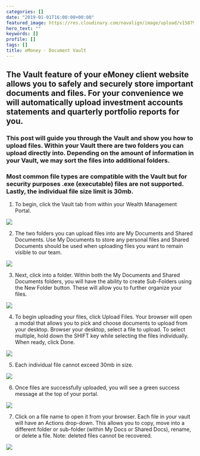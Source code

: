```yaml
---
categories: []
date: "2019-01-01T16:00:00+00:00"
featured_image: https://res.cloudinary.com/navalign/image/upload/v1587912857/eMoney_Dashboard_kijqzg.png
hero_text: ""
keywords: []
profile: []
tags: []
title: eMoney - Document Vault
---
```

## The Vault feature of your eMoney client website allows you to safely and securely store important documents and files. For your convenience we will automatically upload investment accounts statements and quarterly portfolio reports for you.

### This post will guide you through the Vault and show you how to upload files. Within your Vault there are two folders you can upload directly into. Depending on the amount of information in your Vault, we may sort the files into additional folders.

### Most common file types are compatible with the Vault but for security purposes .exe (executable) files are not supported. Lastly, the individual file size limit is 30mb.

1. To begin, click the Vault tab from within your Wealth Management Portal.

![](https://res.cloudinary.com/navalign/image/upload/v1587912846/emoney_vault_1_obn6ko.png)

2. The two folders you can upload files into are My Documents and Shared Documents. Use My Documents to store any personal files and Shared Documents should be used when uploading files you want to remain visible to our team.

![](https://res.cloudinary.com/navalign/image/upload/v1587912873/emoney_vault_2_ddodvc.png)

3. Next, click into a folder. Within both the My Documents and Shared Documents folders, you will have the ability to create Sub-Folders using the New Folder button. These will allow you to further organize your files.

![](https://res.cloudinary.com/navalign/image/upload/v1587912881/emoney_vault_3_ec2dpt.png)

4. To begin uploading your files, click Upload Files. Your browser will open a modal that allows you to pick and choose documents to upload from your desktop. Browser your desktop, select a file to upload. To select multiple, hold down the SHIFT key while selecting the files individually. When ready, click Done.

![](https://res.cloudinary.com/navalign/image/upload/v1587912892/emoney_vault_4_htrjtf.png)

5. Each individual file cannot exceed 30mb in size.

![](https://res.cloudinary.com/navalign/image/upload/v1587912901/emoney_vault_5_wthkwf.png)

6. Once files are successfully uploaded, you will see a green success message at the top of your portal.

![](https://res.cloudinary.com/navalign/image/upload/v1587912922/emoney_vault_6_pyd6i9.png)

7. Click on a file name to open it from your browser. Each file in your vault will have an Actions drop-down. This allows you to copy, move into a different folder or sub-folder (within My Docs or Shared Docs), rename, or delete a file. Note: deleted files cannot be recovered.

![](https://res.cloudinary.com/navalign/image/upload/v1587913113/emoney_vault_7_v8lovg.png)